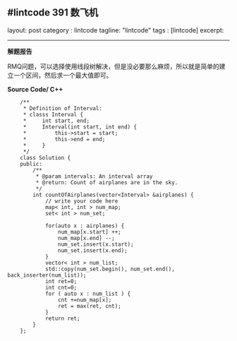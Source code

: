 #lintcode 391 数飞机
---
layout: post
category : lintcode
tagline: "lintcode"
tags : [lintcode]
excerpt: 

---
**解题报告**

RMQ问题，可以选择使用线段树解决，但是没必要那么麻烦，所以就是简单的建立一个区间，然后求一个最大值即可。


**Source Code/ C++**

```
	/**
	 * Definition of Interval:
	 * classs Interval {
	 *     int start, end;
	 *     Interval(int start, int end) {
	 *         this->start = start;
	 *         this->end = end;
	 *     }
	 */
	class Solution {
	public:
	    /**
	     * @param intervals: An interval array
	     * @return: Count of airplanes are in the sky.
	     */
	    int countOfAirplanes(vector<Interval> &airplanes) {
	        // write your code here
	        map< int, int > num_map;
	        set< int > num_set;
	        
	        for(auto x : airplanes) {
	            num_map[x.start] ++;
	            num_map[x.end] --;
	            num_set.insert(x.start);
	            num_set.insert(x.end);
	        }
	        vector< int > num_list;
	        std::copy(num_set.begin(), num_set.end(), back_inserter(num_list));
	        int ret=0;
	        int cnt=0;
	        for ( auto x : num_list ) {
	            cnt +=num_map[x];
	            ret = max(ret, cnt);
	        }
	        return ret;
	    }
	};

```